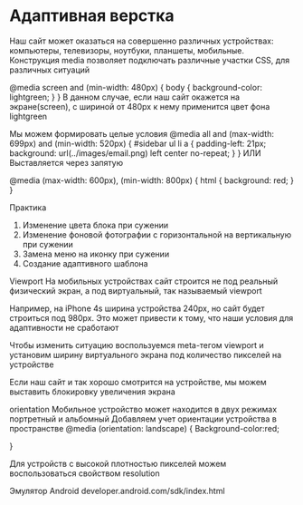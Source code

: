 # Адаптивная верстка

Наш сайт может оказаться на совершенно различных устройствах: компьютеры, телевизоры, ноутбуки, планшеты, мобильные.
Конструкция  media позволяет подключать различные участки CSS, для различных ситуаций

@media screen and (min-width: 480px) {
	body {
		background-color: lightgreen;
	}
}
В данном случае, если наш сайт окажется на экране(screen), с шириной от 480px к нему применится цвет фона lightgreen

Мы можем формировать целые условия
@media all and (max-width: 699px) and (min-width: 520px) {
  #sidebar ul li a {
    padding-left: 21px;
    background: url(../images/email.png) left center no-repeat;
  }
}
ИЛИ
Выставляется через запятую

@media (max-width: 600px), (min-width: 800px) {
  html { background: red; }
}

Практика
1) Изменение цвета блока при сужении
2) Изменение фоновой фотографии с горизонтальной на вертикальную при сужении
3) Замена меню на иконку при сужении
4) Создание адаптивного шаблона
 

Viewport
На мобильных устройствах сайт строится не под реальный физический экран, а под виртуальный, так называемый viewport

Например, на iPhone 4s ширина устройства 240px,  но сайт будет строиться под 980px. Это может привести к тому, что наши условия для адаптивности не сработают

Чтобы изменить ситуацию воспользуемся meta-тегом viewport и установим ширину виртуального экрана под количество пикселей на устройстве
<meta name="viewport" content="width=device-width, initial-scale=1.0">

Если наш сайт и так хорошо смотрится на устройстве, мы можем выставить блокировку увеличения экрана

<meta name="viewport" content="width=device-width, initial-scale=1.0, maximum-scale=1.0, user-scalable=no">

orientation
Мобильное устройство может находится в двух режимах портретный и альбомный
Добавляем учет ориентации устройства в пространстве
@media (orientation: landscape) {
	Background-color:red;

}

Для устройств с высокой плотностью пикселей можем воспользоваться свойством resolution


Эмулятор Android
developer.android.com/sdk/index.html



